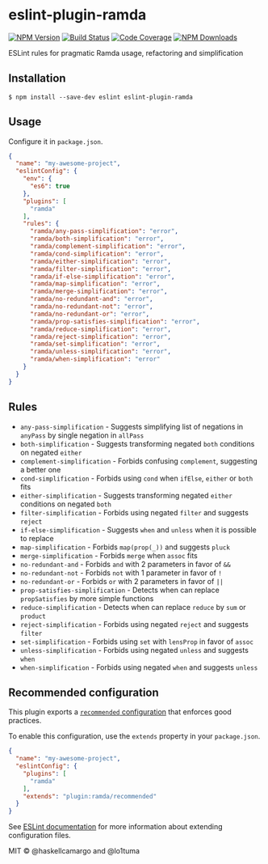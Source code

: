 # eslint-plugin-ramda

[![NPM Version](https://img.shields.io/npm/v/eslint-plugin-ramda.svg?style=flat)](https://www.npmjs.org/package/eslint-plugin-ramda)
[![Build Status](https://api.travis-ci.org/rung-tools/eslint-plugin-ramda.svg?branch=master)](https://travis-ci.org/rung-tools/eslint-plugin-ramda)
[![Code Coverage](https://codecov.io/gh/rung-tools/eslint-plugin-ramda/branch/master/graph/badge.svg)](https://codecov.io/gh/rung-tools/eslint-plugin-ramda)
[![NPM Downloads](https://img.shields.io/npm/dm/eslint-plugin-ramda.svg?style=flat)](https://www.npmjs.org/package/eslint-plugin-ramda)

ESLint rules for pragmatic Ramda usage, refactoring and simplification

## Installation

```
$ npm install --save-dev eslint eslint-plugin-ramda
```

## Usage

Configure it in `package.json`.

```json
{
  "name": "my-awesome-project",
  "eslintConfig": {
    "env": {
      "es6": true
    },
    "plugins": [
      "ramda"
    ],
    "rules": {
      "ramda/any-pass-simplification": "error",
      "ramda/both-simplification": "error",
      "ramda/complement-simplification": "error",
      "ramda/cond-simplification": "error",
      "ramda/either-simplification": "error",
      "ramda/filter-simplification": "error",
      "ramda/if-else-simplification": "error",
      "ramda/map-simplification": "error",
      "ramda/merge-simplification": "error",
      "ramda/no-redundant-and": "error",
      "ramda/no-redundant-not": "error",
      "ramda/no-redundant-or": "error",
      "ramda/prop-satisfies-simplification": "error",
      "ramda/reduce-simplification": "error",
      "ramda/reject-simplification": "error",
      "ramda/set-simplification": "error",
      "ramda/unless-simplification": "error",
      "ramda/when-simplification": "error"
    }
  }
}
```

## Rules

- `any-pass-simplification` - Suggests simplifying list of negations in `anyPass` by single negation in `allPass`
- `both-simplification` - Suggests transforming negated `both` conditions on negated `either`
- `complement-simplification` - Forbids confusing `complement`, suggesting a better one
- `cond-simplification` - Forbids using `cond` when `ifElse`, `either` or `both` fits
- `either-simplification` - Suggests transforming negated `either` conditions on negated `both`
- `filter-simplification` - Forbids using negated `filter` and suggests `reject`
- `if-else-simplification` - Suggests `when` and `unless` when it is possible to replace
- `map-simplification` - Forbids `map(prop(_))` and suggests `pluck`
- `merge-simplification` - Forbids `merge` when `assoc` fits
- `no-redundant-and` - Forbids `and` with 2 parameters in favor of `&&`
- `no-redundant-not` - Forbids `not` with 1 parameter in favor of `!`
- `no-redundant-or` - Forbids `or` with 2 parameters in favor of `||`
- `prop-satisfies-simplification` - Detects when can replace `propSatisfies` by more simple functions
- `reduce-simplification` - Detects when can replace `reduce` by `sum` or `product`
- `reject-simplification` - Forbids using negated `reject` and suggests `filter`
- `set-simplification` - Forbids using `set` with `lensProp` in favor of `assoc`
- `unless-simplification` - Forbids using negated `unless` and suggests `when`
- `when-simplification` - Forbids using negated `when` and suggests `unless`

## Recommended configuration

This plugin exports a [`recommended` configuration](index.js) that enforces good practices.

To enable this configuration, use the `extends` property in your `package.json`.

```json
{
  "name": "my-awesome-project",
  "eslintConfig": {
    "plugins": [
      "ramda"
    ],
    "extends": "plugin:ramda/recommended"
  }
}
```

See [ESLint documentation](http://eslint.org/docs/user-guide/configuring#extending-configuration-files)
for more information about extending configuration files.

MIT © @haskellcamargo and @lo1tuma
